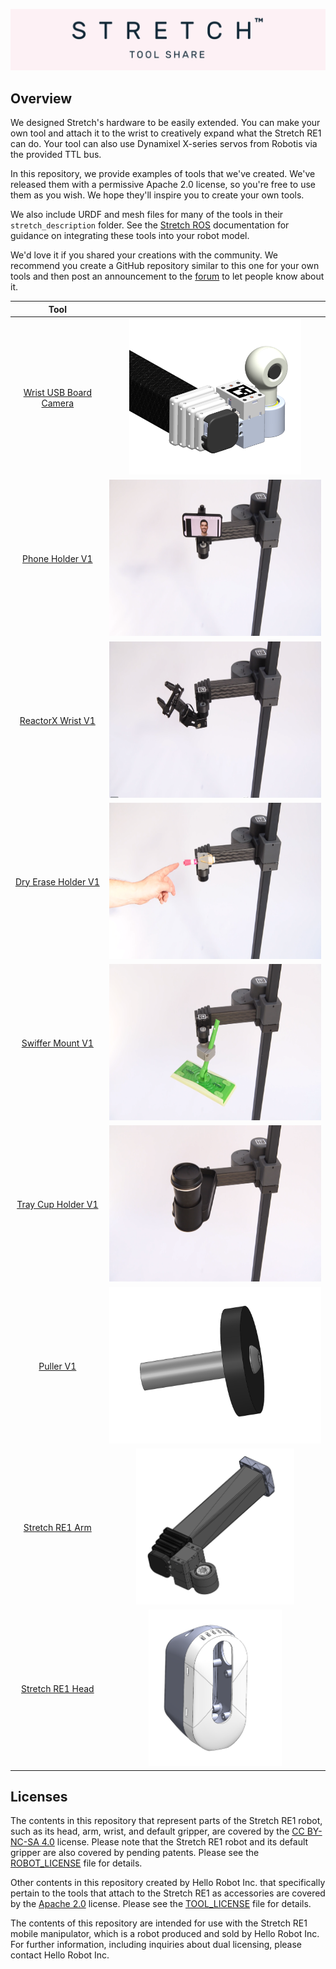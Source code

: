 ![image](images/tool_share_banner.PNG)

## Overview

We designed Stretch's hardware to be easily extended. You can make your own tool and attach it to the wrist to creatively expand what the Stretch RE1 can do. Your tool can also use Dynamixel X-series servos from Robotis via the provided TTL bus. 

In this repository, we provide examples of tools that we've created. We've released them with a permissive Apache 2.0 license, so you're free to use them as you wish. We hope they'll inspire you to create your own tools.

We also include URDF and mesh files for many of the tools in their `stretch_description` folder. See the [Stretch ROS](https://github.com/hello-robot/stretch_ros/tree/master/stretch_description) documentation for guidance on integrating these tools into your robot model.

We'd love it if you shared your creations with the community. We recommend you create a GitHub repository similar to this one for your own tools and then post an announcement to the [forum](https://forum.hello-robot.com/) to let people know about it. 

|                       Tool                        |                                                              |
| :-----------------------------------------------: | :----------------------------------------------------------: |
| [Wrist USB Board Camera](/wrist_USB_board_camera) | <img src="wrist_USB_board_camera/images/wrist_camera_A.png" alt="image" height="250" /> |
|        [Phone Holder V1](/phone_holder_V1)        | <img src="phone_holder_V1/images/phone_holder.png" alt="image" height="250" /> |
|      [ReactorX Wrist V1](/reactorx_wrist_V1)      | <img src="reactorx_wrist_V1/images/reactor.png" alt="image" height="250" /> |
|    [Dry Erase Holder V1](/dry_erase_holder_V1)    | <img src="dry_erase_holder_V1/images/marker_holder.png" alt="image" height="250" /> |
|       [Swiffer Mount V1](/swiffer_mount_V1)       | <img src="swiffer_mount_V1/images/swiffer_holder.png" alt="image" height="250" /> |
|     [Tray Cup Holder V1](/tray_cup_holder_V1)     | <img src="tray_cup_holder_V1/images/cup_holder.png" alt="image" height="250" /> |
|              [Puller V1](/puller_v1)              | <img src="puller_v1/images/drawer_pull_A.PNG" alt="image" height="250" /> |
|        [Stretch RE1 Arm](/stretch_RE1_arm)        | <img src="stretch_RE1_arm/images/arm_A.PNG" alt="image" height="250" /> |
|      [Stretch RE1 Head](./stretch_RE1_head)       | <img src="stretch_RE1_head/images/stretch_head_A.PNG" alt="image" height="250" /> |


## Licenses

The contents in this repository that represent parts of the Stretch RE1 robot, such as its head, arm, wrist, and default gripper, are covered by the [CC BY-NC-SA 4.0](https://creativecommons.org/licenses/by-nc-sa/4.0/) license. Please note that the Stretch RE1 robot and its default gripper are also covered by pending patents. Please see the [ROBOT_LICENSE](ROBOT_LICENSE.md) file for details. 

Other contents in this repository created by Hello Robot Inc. that specifically pertain to the tools that attach to the Stretch RE1 as accessories are covered by the [Apache 2.0](http://www.apache.org/licenses/LICENSE-2.0) license. Please see the [TOOL_LICENSE](TOOL_LICENSE.md) file for details. 

The contents of this repository are intended for use with the Stretch RE1 mobile manipulator, which is a robot produced and sold by Hello Robot Inc. For further information, including inquiries about dual licensing, please contact Hello Robot Inc.
